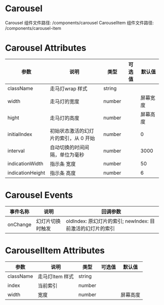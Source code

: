
# Carousel
Carousel 组件文件路径: /components/carousel
CarouselItem 组件文件路径: /components/carousel-item

# Carousel Attributes
|     参数       |说明|类型 |可选值 |默认值 |
|------   | -------- | --------- | --------- | --------- |
| className | 走马灯wrap 样式 | string |  |  |
| width   | 走马灯的宽度 | number |   |  屏幕宽度|   
| hight   | 走马灯的高度 |    number |   |    屏幕高度|   
| initialIndex | 初始状态激活的幻灯片的索引，从 0 开始 | number | 	 | 0 |
| interval   | 自动切换的时间间隔，单位为毫秒 |    number |    |    3000 |
| indicationWidth   | 指示条 宽度 |    number |     |    50 |
| indicationHeight   | 指示条 高度 |    number |     |    6 |


# Carousel Events
|   事件名称   |     说明  | 回调参数  |   
|   ------    | -------- | --------- |
| onChange	| 幻灯片切换时触发 | oldIndex: 原幻灯片的索引; newIndex: 目前激活的幻灯片的索引  |   



# CarouselItem Attributes
|     参数      |说明|类型 |可选值 |默认值 |
|------   | -------- | --------- | --------- | --------- |
| className | 走马灯Item 样式 | string |  |  |
| index   | 当前索引 |    number |     |     |   
| width   | 宽度 |    number |     |    屏幕高度|   